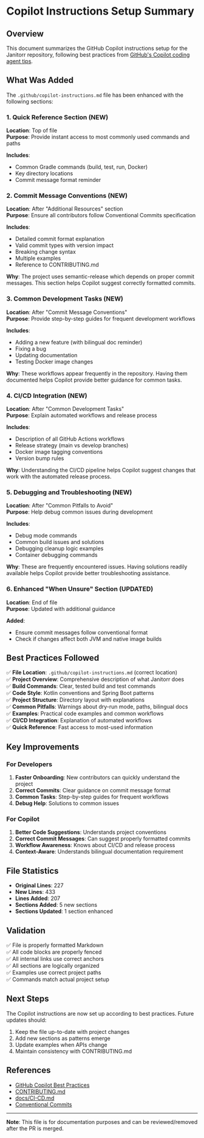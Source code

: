 # Copilot Instructions Setup Summary

## Overview

This document summarizes the GitHub Copilot instructions setup for the Janitorr repository, following best practices from [GitHub's Copilot coding agent tips](https://gh.io/copilot-coding-agent-tips).

## What Was Added

The `.github/copilot-instructions.md` file has been enhanced with the following sections:

### 1. Quick Reference Section (NEW)
**Location**: Top of file  
**Purpose**: Provide instant access to most commonly used commands and paths

**Includes**:
- Common Gradle commands (build, test, run, Docker)
- Key directory locations
- Commit message format reminder

### 2. Commit Message Conventions (NEW)
**Location**: After "Additional Resources" section  
**Purpose**: Ensure all contributors follow Conventional Commits specification

**Includes**:
- Detailed commit format explanation
- Valid commit types with version impact
- Breaking change syntax
- Multiple examples
- Reference to CONTRIBUTING.md

**Why**: The project uses semantic-release which depends on proper commit messages. This section helps Copilot suggest correctly formatted commits.

### 3. Common Development Tasks (NEW)
**Location**: After "Commit Message Conventions"  
**Purpose**: Provide step-by-step guides for frequent development workflows

**Includes**:
- Adding a new feature (with bilingual doc reminder)
- Fixing a bug
- Updating documentation
- Testing Docker image changes

**Why**: These workflows appear frequently in the repository. Having them documented helps Copilot provide better guidance for common tasks.

### 4. CI/CD Integration (NEW)
**Location**: After "Common Development Tasks"  
**Purpose**: Explain automated workflows and release process

**Includes**:
- Description of all GitHub Actions workflows
- Release strategy (main vs develop branches)
- Docker image tagging conventions
- Version bump rules

**Why**: Understanding the CI/CD pipeline helps Copilot suggest changes that work with the automated release process.

### 5. Debugging and Troubleshooting (NEW)
**Location**: After "Common Pitfalls to Avoid"  
**Purpose**: Help debug common issues during development

**Includes**:
- Debug mode commands
- Common build issues and solutions
- Debugging cleanup logic examples
- Container debugging commands

**Why**: These are frequently encountered issues. Having solutions readily available helps Copilot provide better troubleshooting assistance.

### 6. Enhanced "When Unsure" Section (UPDATED)
**Location**: End of file  
**Purpose**: Updated with additional guidance

**Added**:
- Ensure commit messages follow conventional format
- Check if changes affect both JVM and native image builds

## Best Practices Followed

✅ **File Location**: `.github/copilot-instructions.md` (correct location)  
✅ **Project Overview**: Comprehensive description of what Janitorr does  
✅ **Build Commands**: Clear, tested build and test commands  
✅ **Code Style**: Kotlin conventions and Spring Boot patterns  
✅ **Project Structure**: Directory layout with explanations  
✅ **Common Pitfalls**: Warnings about dry-run mode, paths, bilingual docs  
✅ **Examples**: Practical code examples and common workflows  
✅ **CI/CD Integration**: Explanation of automated workflows  
✅ **Quick Reference**: Fast access to most-used information  

## Key Improvements

### For Developers
1. **Faster Onboarding**: New contributors can quickly understand the project
2. **Correct Commits**: Clear guidance on commit message format
3. **Common Tasks**: Step-by-step guides for frequent workflows
4. **Debug Help**: Solutions to common issues

### For Copilot
1. **Better Code Suggestions**: Understands project conventions
2. **Correct Commit Messages**: Can suggest properly formatted commits
3. **Workflow Awareness**: Knows about CI/CD and release process
4. **Context-Aware**: Understands bilingual documentation requirement

## File Statistics

- **Original Lines**: 227
- **New Lines**: 433
- **Lines Added**: 207
- **Sections Added**: 5 new sections
- **Sections Updated**: 1 section enhanced

## Validation

✅ File is properly formatted Markdown  
✅ All code blocks are properly fenced  
✅ All internal links use correct anchors  
✅ All sections are logically organized  
✅ Examples use correct project paths  
✅ Commands match actual project setup  

## Next Steps

The Copilot instructions are now set up according to best practices. Future updates should:

1. Keep the file up-to-date with project changes
2. Add new sections as patterns emerge
3. Update examples when APIs change
4. Maintain consistency with CONTRIBUTING.md

## References

- [GitHub Copilot Best Practices](https://gh.io/copilot-coding-agent-tips)
- [CONTRIBUTING.md](/CONTRIBUTING.md)
- [docs/CI-CD.md](/docs/CI-CD.md)
- [Conventional Commits](https://www.conventionalcommits.org/)

---

**Note**: This file is for documentation purposes and can be reviewed/removed after the PR is merged.
